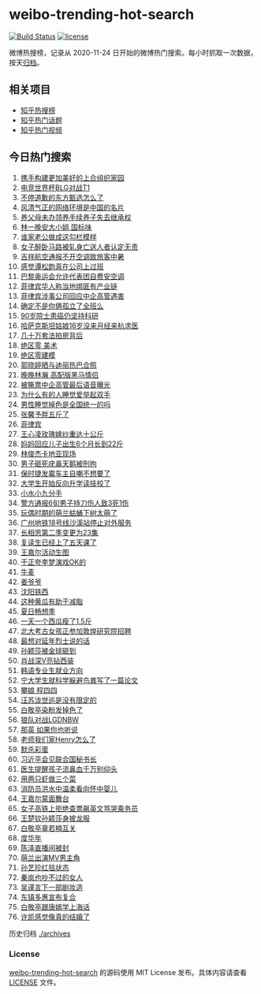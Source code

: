 # weibo-trending-hot-search

[![Build Status](https://github.com/justjavac/weibo-trending-hot-search/workflows/ci/badge.svg?branch=master)](https://github.com/justjavac/weibo-trending-hot-search/actions)
[![license](https://img.shields.io/github/license/justjavac/weibo-trending-hot-search)](https://github.com/justjavac/weibo-trending-hot-search/blob/master/LICENSE)

微博热搜榜，记录从 2020-11-24 日开始的微博热门搜索。每小时抓取一次数据，按天[归档](./archives)。

## 相关项目

- [知乎热搜榜](https://github.com/justjavac/zhihu-trending-top-search)
- [知乎热门话题](https://github.com/justjavac/zhihu-trending-hot-questions)
- [知乎热门视频](https://github.com/justjavac/zhihu-trending-hot-video)

## 今日热门搜索

<!-- BEGIN -->
<!-- 最后更新时间 Fri Jul 05 2024 04:07:09 GMT+0800 (China Standard Time) -->

1. [携手构建更加美好的上合组织家园](https://s.weibo.com//weibo?q=%23%E6%90%BA%E6%89%8B%E6%9E%84%E5%BB%BA%E6%9B%B4%E5%8A%A0%E7%BE%8E%E5%A5%BD%E7%9A%84%E4%B8%8A%E5%90%88%E7%BB%84%E7%BB%87%E5%AE%B6%E5%9B%AD%23&Refer=new_time)
1. [电竞世界杯BLG对战T1](https://s.weibo.com//weibo?q=%23%E7%94%B5%E7%AB%9E%E4%B8%96%E7%95%8C%E6%9D%AFBLG%E5%AF%B9%E6%88%98T1%23&t=31&band_rank=4&Refer=top)
1. [不停道歉的东方甄选怎么了](https://s.weibo.com//weibo?q=%23%E4%B8%8D%E5%81%9C%E9%81%93%E6%AD%89%E7%9A%84%E4%B8%9C%E6%96%B9%E7%94%84%E9%80%89%E6%80%8E%E4%B9%88%E4%BA%86%23&t=31&band_rank=2&Refer=top)
1. [风清气正的网络环境是中国的名片](https://s.weibo.com//weibo?q=%23%E9%A3%8E%E6%B8%85%E6%B0%94%E6%AD%A3%E7%9A%84%E7%BD%91%E7%BB%9C%E7%8E%AF%E5%A2%83%E6%98%AF%E4%B8%AD%E5%9B%BD%E7%9A%84%E5%90%8D%E7%89%87%23&t=31&band_rank=3&Refer=top)
1. [养父母未办领养手续养子失去继承权](https://s.weibo.com//weibo?q=%23%E5%85%BB%E7%88%B6%E6%AF%8D%E6%9C%AA%E5%8A%9E%E9%A2%86%E5%85%BB%E6%89%8B%E7%BB%AD%E5%85%BB%E5%AD%90%E5%A4%B1%E5%8E%BB%E7%BB%A7%E6%89%BF%E6%9D%83%23&t=31&band_rank=7&Refer=top)
1. [林一晚安大小姐 国标味](https://s.weibo.com//weibo?q=%E6%9E%97%E4%B8%80%E6%99%9A%E5%AE%89%E5%A4%A7%E5%B0%8F%E5%A7%90%20%E5%9B%BD%E6%A0%87%E5%91%B3&t=31&band_rank=4&Refer=top)
1. [谁家老公做成这勾栏模样](https://s.weibo.com//weibo?q=%23%E8%B0%81%E5%AE%B6%E8%80%81%E5%85%AC%E5%81%9A%E6%88%90%E8%BF%99%E5%8B%BE%E6%A0%8F%E6%A8%A1%E6%A0%B7%23&t=31&band_rank=5&Refer=top)
1. [女子醉卧马路被轧身亡送人者认定无责](https://s.weibo.com//weibo?q=%23%E5%A5%B3%E5%AD%90%E9%86%89%E5%8D%A7%E9%A9%AC%E8%B7%AF%E8%A2%AB%E8%BD%A7%E8%BA%AB%E4%BA%A1%E9%80%81%E4%BA%BA%E8%80%85%E8%AE%A4%E5%AE%9A%E6%97%A0%E8%B4%A3%23&t=31&band_rank=29&Refer=top)
1. [吉祥航空通报不开空调致旅客中暑](https://s.weibo.com//weibo?q=%23%E5%90%89%E7%A5%A5%E8%88%AA%E7%A9%BA%E9%80%9A%E6%8A%A5%E4%B8%8D%E5%BC%80%E7%A9%BA%E8%B0%83%E8%87%B4%E6%97%85%E5%AE%A2%E4%B8%AD%E6%9A%91%23&t=31&band_rank=9&Refer=top)
1. [感觉谭松韵真在公司上过班](https://s.weibo.com//weibo?q=%E6%84%9F%E8%A7%89%E8%B0%AD%E6%9D%BE%E9%9F%B5%E7%9C%9F%E5%9C%A8%E5%85%AC%E5%8F%B8%E4%B8%8A%E8%BF%87%E7%8F%AD&t=31&band_rank=31&Refer=top)
1. [巴黎奥运会允许代表团自费安空调](https://s.weibo.com//weibo?q=%23%E5%B7%B4%E9%BB%8E%E5%A5%A5%E8%BF%90%E4%BC%9A%E5%85%81%E8%AE%B8%E4%BB%A3%E8%A1%A8%E5%9B%A2%E8%87%AA%E8%B4%B9%E5%AE%89%E7%A9%BA%E8%B0%83%23&t=31&band_rank=17&Refer=top)
1. [菲律宾华人称当地绑匪有产业链](https://s.weibo.com//weibo?q=%23%E8%8F%B2%E5%BE%8B%E5%AE%BE%E5%8D%8E%E4%BA%BA%E7%A7%B0%E5%BD%93%E5%9C%B0%E7%BB%91%E5%8C%AA%E6%9C%89%E4%BA%A7%E4%B8%9A%E9%93%BE%23&t=31&band_rank=11&Refer=top)
1. [菲律宾涉事公司回应中企高管遇害](https://s.weibo.com//weibo?q=%23%E8%8F%B2%E5%BE%8B%E5%AE%BE%E6%B6%89%E4%BA%8B%E5%85%AC%E5%8F%B8%E5%9B%9E%E5%BA%94%E4%B8%AD%E4%BC%81%E9%AB%98%E7%AE%A1%E9%81%87%E5%AE%B3%23&t=31&band_rank=13&Refer=top)
1. [确定不是你俩孤立了全班么](https://s.weibo.com//weibo?q=%23%E7%A1%AE%E5%AE%9A%E4%B8%8D%E6%98%AF%E4%BD%A0%E4%BF%A9%E5%AD%A4%E7%AB%8B%E4%BA%86%E5%85%A8%E7%8F%AD%E4%B9%88%23&t=31&band_rank=25&Refer=top)
1. [90岁院士患癌仍坚持科研](https://s.weibo.com//weibo?q=%2390%E5%B2%81%E9%99%A2%E5%A3%AB%E6%82%A3%E7%99%8C%E4%BB%8D%E5%9D%9A%E6%8C%81%E7%A7%91%E7%A0%94%23&t=31&band_rank=48&Refer=top)
1. [哈萨克斯坦姑娘16岁没来月经来杭求医](https://s.weibo.com//weibo?q=%23%E5%93%88%E8%90%A8%E5%85%8B%E6%96%AF%E5%9D%A6%E5%A7%91%E5%A8%9816%E5%B2%81%E6%B2%A1%E6%9D%A5%E6%9C%88%E7%BB%8F%E6%9D%A5%E6%9D%AD%E6%B1%82%E5%8C%BB%23&t=31&band_rank=16&Refer=top)
1. [几十万套法拍房背后](https://s.weibo.com//weibo?q=%23%E5%87%A0%E5%8D%81%E4%B8%87%E5%A5%97%E6%B3%95%E6%8B%8D%E6%88%BF%E8%83%8C%E5%90%8E%23&t=31&band_rank=25&Refer=top)
1. [绝区零 美术](https://s.weibo.com//weibo?q=%E7%BB%9D%E5%8C%BA%E9%9B%B6%20%E7%BE%8E%E6%9C%AF&t=31&band_rank=25&Refer=top)
1. [绝区零建模](https://s.weibo.com//weibo?q=%23%E7%BB%9D%E5%8C%BA%E9%9B%B6%E5%BB%BA%E6%A8%A1%23&t=31&band_rank=48&Refer=top)
1. [郭晓婷晒与迪丽热巴合照](https://s.weibo.com//weibo?q=%23%E9%83%AD%E6%99%93%E5%A9%B7%E6%99%92%E4%B8%8E%E8%BF%AA%E4%B8%BD%E7%83%AD%E5%B7%B4%E5%90%88%E7%85%A7%23&t=31&band_rank=19&Refer=top)
1. [晚晚林瀚 高配版黑马情侣](https://s.weibo.com//weibo?q=%E6%99%9A%E6%99%9A%E6%9E%97%E7%80%9A%20%E9%AB%98%E9%85%8D%E7%89%88%E9%BB%91%E9%A9%AC%E6%83%85%E4%BE%A3&t=31&band_rank=39&Refer=top)
1. [被撕票中企高管最后语音曝光](https://s.weibo.com//weibo?q=%23%E8%A2%AB%E6%92%95%E7%A5%A8%E4%B8%AD%E4%BC%81%E9%AB%98%E7%AE%A1%E6%9C%80%E5%90%8E%E8%AF%AD%E9%9F%B3%E6%9B%9D%E5%85%89%23&t=31&band_rank=20&Refer=top)
1. [为什么有的人睡觉爱举起双手](https://s.weibo.com//weibo?q=%E4%B8%BA%E4%BB%80%E4%B9%88%E6%9C%89%E7%9A%84%E4%BA%BA%E7%9D%A1%E8%A7%89%E7%88%B1%E4%B8%BE%E8%B5%B7%E5%8F%8C%E6%89%8B&t=31&band_rank=23&Refer=top)
1. [男性睡觉掉色是全国统一的吗](https://s.weibo.com//weibo?q=%23%E7%94%B7%E6%80%A7%E7%9D%A1%E8%A7%89%E6%8E%89%E8%89%B2%E6%98%AF%E5%85%A8%E5%9B%BD%E7%BB%9F%E4%B8%80%E7%9A%84%E5%90%97%23&t=31&band_rank=21&Refer=top)
1. [张馨予胖五斤了](https://s.weibo.com//weibo?q=%23%E5%BC%A0%E9%A6%A8%E4%BA%88%E8%83%96%E4%BA%94%E6%96%A4%E4%BA%86%23&t=31&band_rank=12&Refer=top)
1. [菲律宾](https://s.weibo.com//weibo?q=%E8%8F%B2%E5%BE%8B%E5%AE%BE&t=31&band_rank=11&Refer=top)
1. [王心凌玫瑰嫁纱重达十公斤](https://s.weibo.com//weibo?q=%E7%8E%8B%E5%BF%83%E5%87%8C%E7%8E%AB%E7%91%B0%E5%AB%81%E7%BA%B1%E9%87%8D%E8%BE%BE%E5%8D%81%E5%85%AC%E6%96%A4&t=31&band_rank=18&Refer=top)
1. [妈妈回应儿子出生6个月长到22斤](https://s.weibo.com//weibo?q=%23%E5%A6%88%E5%A6%88%E5%9B%9E%E5%BA%94%E5%84%BF%E5%AD%90%E5%87%BA%E7%94%9F6%E4%B8%AA%E6%9C%88%E9%95%BF%E5%88%B022%E6%96%A4%23&t=31&band_rank=8&Refer=top)
1. [林俊杰卡地亚现场](https://s.weibo.com//weibo?q=%E6%9E%97%E4%BF%8A%E6%9D%B0%E5%8D%A1%E5%9C%B0%E4%BA%9A%E7%8E%B0%E5%9C%BA&t=31&band_rank=38&Refer=top)
1. [男子砸死疣鼻天鹅被刑拘](https://s.weibo.com//weibo?q=%23%E7%94%B7%E5%AD%90%E7%A0%B8%E6%AD%BB%E7%96%A3%E9%BC%BB%E5%A4%A9%E9%B9%85%E8%A2%AB%E5%88%91%E6%8B%98%23&t=31&band_rank=29&Refer=top)
1. [保时捷发霉车主自嘲不想要了](https://s.weibo.com//weibo?q=%23%E4%BF%9D%E6%97%B6%E6%8D%B7%E5%8F%91%E9%9C%89%E8%BD%A6%E4%B8%BB%E8%87%AA%E5%98%B2%E4%B8%8D%E6%83%B3%E8%A6%81%E4%BA%86%23&t=31&band_rank=15&Refer=top)
1. [大学生开始反向升学读技校了](https://s.weibo.com//weibo?q=%23%E5%A4%A7%E5%AD%A6%E7%94%9F%E5%BC%80%E5%A7%8B%E5%8F%8D%E5%90%91%E5%8D%87%E5%AD%A6%E8%AF%BB%E6%8A%80%E6%A0%A1%E4%BA%86%23&t=31&band_rank=31&Refer=top)
1. [小水小九分手](https://s.weibo.com//weibo?q=%23%E5%B0%8F%E6%B0%B4%E5%B0%8F%E4%B9%9D%E5%88%86%E6%89%8B%23&t=31&band_rank=22&Refer=top)
1. [警方通报6旬男子持刀伤人致3死1伤](https://s.weibo.com//weibo?q=%23%E8%AD%A6%E6%96%B9%E9%80%9A%E6%8A%A56%E6%97%AC%E7%94%B7%E5%AD%90%E6%8C%81%E5%88%80%E4%BC%A4%E4%BA%BA%E8%87%B43%E6%AD%BB1%E4%BC%A4%23&t=31&band_rank=28&Refer=top)
1. [玩偶时期的萌兰蛄蛹下树太萌了](https://s.weibo.com//weibo?q=%23%E7%8E%A9%E5%81%B6%E6%97%B6%E6%9C%9F%E7%9A%84%E8%90%8C%E5%85%B0%E8%9B%84%E8%9B%B9%E4%B8%8B%E6%A0%91%E5%A4%AA%E8%90%8C%E4%BA%86%23&t=31&band_rank=35&Refer=top)
1. [广州地铁18号线沙溪站停止对外服务](https://s.weibo.com//weibo?q=%23%E5%B9%BF%E5%B7%9E%E5%9C%B0%E9%93%8118%E5%8F%B7%E7%BA%BF%E6%B2%99%E6%BA%AA%E7%AB%99%E5%81%9C%E6%AD%A2%E5%AF%B9%E5%A4%96%E6%9C%8D%E5%8A%A1%23&t=31&band_rank=23&Refer=top)
1. [长相思第二季变更为23集](https://s.weibo.com//weibo?q=%23%E9%95%BF%E7%9B%B8%E6%80%9D%E7%AC%AC%E4%BA%8C%E5%AD%A3%E5%8F%98%E6%9B%B4%E4%B8%BA23%E9%9B%86%23&t=31&band_rank=34&Refer=top)
1. [复读生已经上了五天课了](https://s.weibo.com//weibo?q=%23%E5%A4%8D%E8%AF%BB%E7%94%9F%E5%B7%B2%E7%BB%8F%E4%B8%8A%E4%BA%86%E4%BA%94%E5%A4%A9%E8%AF%BE%E4%BA%86%23&t=31&band_rank=33&Refer=top)
1. [王嘉尔活动生图](https://s.weibo.com//weibo?q=%E7%8E%8B%E5%98%89%E5%B0%94%E6%B4%BB%E5%8A%A8%E7%94%9F%E5%9B%BE&t=31&band_rank=48&Refer=top)
1. [于正夸李梦演戏OK的](https://s.weibo.com//weibo?q=%23%E4%BA%8E%E6%AD%A3%E5%A4%B8%E6%9D%8E%E6%A2%A6%E6%BC%94%E6%88%8FOK%E7%9A%84%23&t=31&band_rank=39&Refer=top)
1. [牛麦](https://s.weibo.com//weibo?q=%E7%89%9B%E9%BA%A6&t=31&band_rank=43&Refer=top)
1. [姜爷爷](https://s.weibo.com//weibo?q=%E5%A7%9C%E7%88%B7%E7%88%B7&t=31&band_rank=26&Refer=top)
1. [沈阳铁西](https://s.weibo.com//weibo?q=%E6%B2%88%E9%98%B3%E9%93%81%E8%A5%BF&t=31&band_rank=39&Refer=top)
1. [这种黄瓜有助于减脂](https://s.weibo.com//weibo?q=%23%E8%BF%99%E7%A7%8D%E9%BB%84%E7%93%9C%E6%9C%89%E5%8A%A9%E4%BA%8E%E5%87%8F%E8%84%82%23&t=31&band_rank=30&Refer=top)
1. [夏日畅想季](https://s.weibo.com//weibo?q=%E5%A4%8F%E6%97%A5%E7%95%85%E6%83%B3%E5%AD%A3&t=31&band_rank=44&Refer=top)
1. [一天一个西瓜瘦了1.5斤](https://s.weibo.com//weibo?q=%23%E4%B8%80%E5%A4%A9%E4%B8%80%E4%B8%AA%E8%A5%BF%E7%93%9C%E7%98%A6%E4%BA%861.5%E6%96%A4%23&t=31&band_rank=27&Refer=top)
1. [北大考古女孩正参加敦煌研究院招聘](https://s.weibo.com//weibo?q=%23%E5%8C%97%E5%A4%A7%E8%80%83%E5%8F%A4%E5%A5%B3%E5%AD%A9%E6%AD%A3%E5%8F%82%E5%8A%A0%E6%95%A6%E7%85%8C%E7%A0%94%E7%A9%B6%E9%99%A2%E6%8B%9B%E8%81%98%23&t=31&band_rank=14&Refer=top)
1. [最想对延年烈士说的话](https://s.weibo.com//weibo?q=%23%E6%9C%80%E6%83%B3%E5%AF%B9%E5%BB%B6%E5%B9%B4%E7%83%88%E5%A3%AB%E8%AF%B4%E7%9A%84%E8%AF%9D%23&t=31&band_rank=47&Refer=top)
1. [孙颖莎被金球砸到](https://s.weibo.com//weibo?q=%23%E5%AD%99%E9%A2%96%E8%8E%8E%E8%A2%AB%E9%87%91%E7%90%83%E7%A0%B8%E5%88%B0%23&t=31&band_rank=13&Refer=top)
1. [肖战深V亮钻西装](https://s.weibo.com//weibo?q=%23%E8%82%96%E6%88%98%E6%B7%B1V%E4%BA%AE%E9%92%BB%E8%A5%BF%E8%A3%85%23&t=31&band_rank=35&Refer=top)
1. [韩语专业生就业方向](https://s.weibo.com//weibo?q=%23%E9%9F%A9%E8%AF%AD%E4%B8%93%E4%B8%9A%E7%94%9F%E5%B0%B1%E4%B8%9A%E6%96%B9%E5%90%91%23&t=31&band_rank=6&Refer=top)
1. [宁大学生就科学躲避鸟粪写了一篇论文](https://s.weibo.com//weibo?q=%23%E5%AE%81%E5%A4%A7%E5%AD%A6%E7%94%9F%E5%B0%B1%E7%A7%91%E5%AD%A6%E8%BA%B2%E9%81%BF%E9%B8%9F%E7%B2%AA%E5%86%99%E4%BA%86%E4%B8%80%E7%AF%87%E8%AE%BA%E6%96%87%23&t=31&band_rank=10&Refer=top)
1. [攀娘 程四四](https://s.weibo.com//weibo?q=%E6%94%80%E5%A8%98%20%E7%A8%8B%E5%9B%9B%E5%9B%9B&t=31&band_rank=26&Refer=top)
1. [汪苏泷世巡是没有限定的](https://s.weibo.com//weibo?q=%23%E6%B1%AA%E8%8B%8F%E6%B3%B7%E4%B8%96%E5%B7%A1%E6%98%AF%E6%B2%A1%E6%9C%89%E9%99%90%E5%AE%9A%E7%9A%84%23&t=31&band_rank=50&Refer=top)
1. [白敬亭染粉发掉色了](https://s.weibo.com//weibo?q=%23%E7%99%BD%E6%95%AC%E4%BA%AD%E6%9F%93%E7%B2%89%E5%8F%91%E6%8E%89%E8%89%B2%E4%BA%86%23&t=31&band_rank=41&Refer=top)
1. [狼队对战LGDNBW](https://s.weibo.com//weibo?q=%23%E7%8B%BC%E9%98%9F%E5%AF%B9%E6%88%98LGDNBW%23&t=31&band_rank=42&Refer=top)
1. [那英 如果你也听说](https://s.weibo.com//weibo?q=%E9%82%A3%E8%8B%B1%20%E5%A6%82%E6%9E%9C%E4%BD%A0%E4%B9%9F%E5%90%AC%E8%AF%B4&t=31&band_rank=24&Refer=top)
1. [老师我们家Henry怎么了](https://s.weibo.com//weibo?q=%23%E8%80%81%E5%B8%88%E6%88%91%E4%BB%AC%E5%AE%B6Henry%E6%80%8E%E4%B9%88%E4%BA%86%23&t=31&band_rank=40&Refer=top)
1. [默杀彩蛋](https://s.weibo.com//weibo?q=%E9%BB%98%E6%9D%80%E5%BD%A9%E8%9B%8B&t=31&band_rank=46&Refer=top)
1. [习近平会见联合国秘书长](https://s.weibo.com//weibo?q=%23%E4%B9%A0%E8%BF%91%E5%B9%B3%E4%BC%9A%E8%A7%81%E8%81%94%E5%90%88%E5%9B%BD%E7%A7%98%E4%B9%A6%E9%95%BF%23&Refer=new_time)
1. [医生提醒孩子流鼻血千万别仰头](https://s.weibo.com//weibo?q=%23%E5%8C%BB%E7%94%9F%E6%8F%90%E9%86%92%E5%AD%A9%E5%AD%90%E6%B5%81%E9%BC%BB%E8%A1%80%E5%8D%83%E4%B8%87%E5%88%AB%E4%BB%B0%E5%A4%B4%23&t=31&band_rank=10&Refer=top)
1. [用两只虾做三个菜](https://s.weibo.com//weibo?q=%E7%94%A8%E4%B8%A4%E5%8F%AA%E8%99%BE%E5%81%9A%E4%B8%89%E4%B8%AA%E8%8F%9C&t=31&band_rank=32&Refer=top)
1. [消防员洪水中温柔看向怀中婴儿](https://s.weibo.com//weibo?q=%23%E6%B6%88%E9%98%B2%E5%91%98%E6%B4%AA%E6%B0%B4%E4%B8%AD%E6%B8%A9%E6%9F%94%E7%9C%8B%E5%90%91%E6%80%80%E4%B8%AD%E5%A9%B4%E5%84%BF%23&t=31&band_rank=30&Refer=top)
1. [王嘉尔蒙面舞台](https://s.weibo.com//weibo?q=%23%E7%8E%8B%E5%98%89%E5%B0%94%E8%92%99%E9%9D%A2%E8%88%9E%E5%8F%B0%23&t=31&band_rank=43&Refer=top)
1. [女子高铁上拒绝查票飙英文骂哭乘务员](https://s.weibo.com//weibo?q=%23%E5%A5%B3%E5%AD%90%E9%AB%98%E9%93%81%E4%B8%8A%E6%8B%92%E7%BB%9D%E6%9F%A5%E7%A5%A8%E9%A3%99%E8%8B%B1%E6%96%87%E9%AA%82%E5%93%AD%E4%B9%98%E5%8A%A1%E5%91%98%23&t=31&band_rank=44&Refer=top)
1. [王楚钦孙颖莎身披龙服](https://s.weibo.com//weibo?q=%23%E7%8E%8B%E6%A5%9A%E9%92%A6%E5%AD%99%E9%A2%96%E8%8E%8E%E8%BA%AB%E6%8A%AB%E9%BE%99%E6%9C%8D%23&t=31&band_rank=36&Refer=top)
1. [白敬亭章若楠互关](https://s.weibo.com//weibo?q=%23%E7%99%BD%E6%95%AC%E4%BA%AD%E7%AB%A0%E8%8B%A5%E6%A5%A0%E4%BA%92%E5%85%B3%23&t=31&band_rank=49&Refer=top)
1. [度华年](https://s.weibo.com//weibo?q=%E5%BA%A6%E5%8D%8E%E5%B9%B4&t=31&band_rank=50&Refer=top)
1. [陈泽直播间被封](https://s.weibo.com//weibo?q=%E9%99%88%E6%B3%BD%E7%9B%B4%E6%92%AD%E9%97%B4%E8%A2%AB%E5%B0%81&t=31&band_rank=1&Refer=top)
1. [萌兰出演MV男主角](https://s.weibo.com//weibo?q=%23%E8%90%8C%E5%85%B0%E5%87%BA%E6%BC%94MV%E7%94%B7%E4%B8%BB%E8%A7%92%23&t=31&band_rank=10&Refer=top)
1. [孙艺珍红毯状态](https://s.weibo.com//weibo?q=%23%E5%AD%99%E8%89%BA%E7%8F%8D%E7%BA%A2%E6%AF%AF%E7%8A%B6%E6%80%81%23&t=31&band_rank=37&Refer=top)
1. [秦岚也吵不过的女人](https://s.weibo.com//weibo?q=%23%E7%A7%A6%E5%B2%9A%E4%B9%9F%E5%90%B5%E4%B8%8D%E8%BF%87%E7%9A%84%E5%A5%B3%E4%BA%BA%23&t=31&band_rank=42&Refer=top)
1. [吴谨言下一部剧妆造](https://s.weibo.com//weibo?q=%23%E5%90%B4%E8%B0%A8%E8%A8%80%E4%B8%8B%E4%B8%80%E9%83%A8%E5%89%A7%E5%A6%86%E9%80%A0%23&t=31&band_rank=45&Refer=top)
1. [东镇多惠宣布复合](https://s.weibo.com//weibo?q=%23%E4%B8%9C%E9%95%87%E5%A4%9A%E6%83%A0%E5%AE%A3%E5%B8%83%E5%A4%8D%E5%90%88%23&t=31&band_rank=47&Refer=top)
1. [白敬亭跟唐嫣学上海话](https://s.weibo.com//weibo?q=%23%E7%99%BD%E6%95%AC%E4%BA%AD%E8%B7%9F%E5%94%90%E5%AB%A3%E5%AD%A6%E4%B8%8A%E6%B5%B7%E8%AF%9D%23&t=31&band_rank=49&Refer=top)
1. [许凯感觉像真的结婚了](https://s.weibo.com//weibo?q=%E8%AE%B8%E5%87%AF%E6%84%9F%E8%A7%89%E5%83%8F%E7%9C%9F%E7%9A%84%E7%BB%93%E5%A9%9A%E4%BA%86&t=31&band_rank=50&Refer=top)

<!-- END -->

历史归档 [./archives](./archives)

### License

[weibo-trending-hot-search](https://github.com/justjavac/weibo-trending-hot-search) 的源码使用 MIT License
发布。具体内容请查看 [LICENSE](./LICENSE) 文件。
